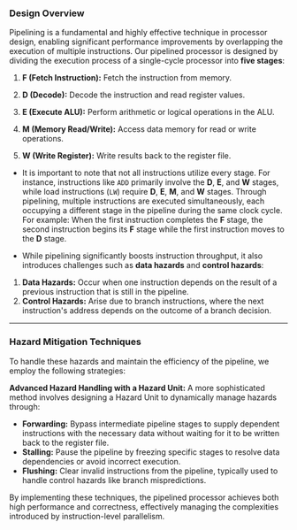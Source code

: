 ### Design Overview

Pipelining is a fundamental and highly effective technique in processor design, enabling significant performance improvements by overlapping the execution of multiple instructions. Our pipelined processor is designed by dividing the execution process of a single-cycle processor into **five stages**:

1. **F (Fetch Instruction):** Fetch the instruction from memory.

2. **D (Decode):** Decode the instruction and read register values.

3. **E (Execute ALU):** Perform arithmetic or logical operations in the ALU.

4. **M (Memory Read/Write):** Access data memory for read or write operations.

5. **W (Write Register):** Write results back to the register file.

- It is important to note that not all instructions utilize every stage. For instance, instructions like `ADD` primarily involve the **D**, **E**, and **W** stages, while load instructions (`LW`) require **D**, **E**, **M**, and **W** stages. Through pipelining, multiple instructions are executed simultaneously, each occupying a different stage in the pipeline during the same clock cycle. For example: When the first instruction completes the **F** stage, the second instruction begins its **F** stage while the first instruction moves to the **D** stage.


- While pipelining significantly boosts instruction throughput, it also introduces challenges such as **data hazards** and **control hazards**:

1. **Data Hazards:** Occur when one instruction depends on the result of a previous instruction that is still in the pipeline.
2. **Control Hazards:** Arise due to branch instructions, where the next instruction's address depends on the outcome of a branch decision.

----

### Hazard Mitigation Techniques

To handle these hazards and maintain the efficiency of the pipeline, we employ the following strategies:

**Advanced Hazard Handling with a Hazard Unit:** A more sophisticated method involves designing a Hazard Unit to dynamically manage hazards through:
 - **Forwarding:** Bypass intermediate pipeline stages to supply dependent instructions with the necessary data without waiting for it to be written back to the register file.
 - **Stalling:** Pause the pipeline by freezing specific stages to resolve data dependencies or avoid incorrect execution.
 - **Flushing:** Clear invalid instructions from the pipeline, typically used to handle control hazards like branch mispredictions.

By implementing these techniques, the pipelined processor achieves both high performance and correctness, effectively managing the complexities introduced by instruction-level parallelism.


